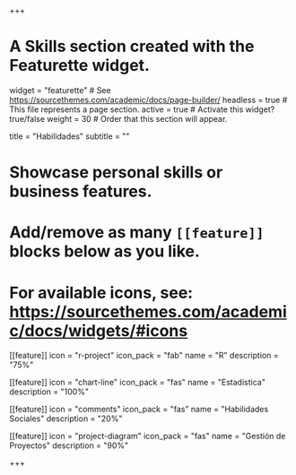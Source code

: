 +++
# A Skills section created with the Featurette widget.
widget = "featurette"  # See https://sourcethemes.com/academic/docs/page-builder/
headless = true  # This file represents a page section.
active = true  # Activate this widget? true/false
weight = 30  # Order that this section will appear.

title = "Habilidades"
subtitle = ""

# Showcase personal skills or business features.
# 
# Add/remove as many `[[feature]]` blocks below as you like.
# 
# For available icons, see: https://sourcethemes.com/academic/docs/widgets/#icons

[[feature]]
  icon = "r-project"
  icon_pack = "fab"
  name = "R"
  description = "75%"
  
[[feature]]
  icon = "chart-line"
  icon_pack = "fas"
  name = "Estadística"
  description = "100%"  
  
[[feature]]
  icon = "comments"
  icon_pack = "fas"
  name = "Habilidades Sociales"
  description = "20%"
    
[[feature]]
  icon = "project-diagram"
  icon_pack = "fas"
  name = "Gestión de Proyectos"
  description = "90%"


+++

